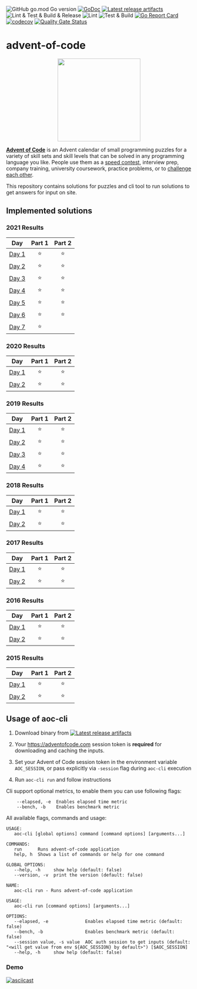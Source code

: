 
![GitHub go.mod Go version](https://img.shields.io/github/go-mod/go-version/obalunenko/advent-of-code)
[![GoDoc](https://godoc.org/github.com/obalunenko/advent-of-code?status.svg)](https://godoc.org/github.com/obalunenko/advent-of-code)
[![Latest release artifacts](https://img.shields.io/github/v/release/obalunenko/advent-of-code)](https://github.com/obalunenko/advent-of-code/releases/latest)
![Lint & Test & Build & Release](https://github.com/obalunenko/advent-of-code/workflows/Lint%20&%20Test%20&%20Build%20&%20Release/badge.svg)
![Lint](https://github.com/obalunenko/advent-of-code/workflows/Lint/badge.svg)
![Test & Build](https://github.com/obalunenko/advent-of-code/workflows/Test%20&%20Build/badge.svg)
[![Go Report Card](https://goreportcard.com/badge/github.com/obalunenko/advent-of-code)](https://goreportcard.com/report/github.com/obalunenko/advent-of-code)
[![codecov](https://codecov.io/gh/obalunenko/advent-of-code/branch/master/graph/badge.svg)](https://codecov.io/gh/obalunenko/advent-of-code)
[![Quality Gate Status](https://sonarcloud.io/api/project_badges/measure?project=obalunenko_advent-of-code&metric=alert_status)](https://sonarcloud.io/dashboard?id=obalunenko_advent-of-code)



# advent-of-code
<p align="center">
    <img src="https://user-images.githubusercontent.com/16360374/49324718-7954f100-f4e8-11e8-8ef6-1b701afc504f.png" width="225"/>
</p>  


[**Advent of Code**](http://adventofcode.com/) is an Advent calendar of small programming puzzles for a 
variety of skill sets and skill levels that can be solved in any programming language you like. 
People use them as a [speed contest](https://adventofcode.com/2019/leaderboard), interview prep, company training, 
university coursework, practice problems, 
or to [challenge each other](https://www.reddit.com/r/adventofcode/search?q=flair%3Aupping&restrict_sr=on).

This repository contains solutions for puzzles and cli tool to run solutions to get answers for input on site.

## Implemented solutions

<!--- advent_readme_stars table [2021] --->
### 2021 Results

| Day | Part 1 | Part 2 |
| :---: | :---: | :---: |
| [Day 1](https://adventofcode.com/2021/day/1) | ⭐ | ⭐ |
| [Day 2](https://adventofcode.com/2021/day/2) | ⭐ | ⭐ |
| [Day 3](https://adventofcode.com/2021/day/3) | ⭐ | ⭐ |
| [Day 4](https://adventofcode.com/2021/day/4) | ⭐ | ⭐ |
| [Day 5](https://adventofcode.com/2021/day/5) | ⭐ | ⭐ |
| [Day 6](https://adventofcode.com/2021/day/6) | ⭐ | ⭐ |
| [Day 7](https://adventofcode.com/2021/day/7) | ⭐ |   |
<!--- advent_readme_stars table [2021] --->

<!--- advent_readme_stars table [2020] --->
### 2020 Results

| Day | Part 1 | Part 2 |
| :---: | :---: | :---: |
| [Day 1](https://adventofcode.com/2020/day/1) | ⭐ | ⭐ |
| [Day 2](https://adventofcode.com/2020/day/2) | ⭐ | ⭐ |
<!--- advent_readme_stars table [2020] --->

<!--- advent_readme_stars table [2019] --->
### 2019 Results

| Day | Part 1 | Part 2 |
| :---: | :---: | :---: |
| [Day 1](https://adventofcode.com/2019/day/1) | ⭐ | ⭐ |
| [Day 2](https://adventofcode.com/2019/day/2) | ⭐ | ⭐ |
| [Day 3](https://adventofcode.com/2019/day/3) | ⭐ | ⭐ |
| [Day 4](https://adventofcode.com/2019/day/4) | ⭐ | ⭐ |
<!--- advent_readme_stars table [2019] --->

<!--- advent_readme_stars table [2018] --->
### 2018 Results

| Day | Part 1 | Part 2 |
| :---: | :---: | :---: |
| [Day 1](https://adventofcode.com/2018/day/1) | ⭐ | ⭐ |
| [Day 2](https://adventofcode.com/2018/day/2) | ⭐ | ⭐ |
<!--- advent_readme_stars table [2018] --->

<!--- advent_readme_stars table [2017] --->
### 2017 Results

| Day | Part 1 | Part 2 |
| :---: | :---: | :---: |
| [Day 1](https://adventofcode.com/2017/day/1) | ⭐ | ⭐ |
| [Day 2](https://adventofcode.com/2017/day/2) | ⭐ | ⭐ |
<!--- advent_readme_stars table [2017] --->

<!--- advent_readme_stars table [2016] --->
### 2016 Results

| Day | Part 1 | Part 2 |
| :---: | :---: | :---: |
| [Day 1](https://adventofcode.com/2016/day/1) | ⭐ | ⭐ |
| [Day 2](https://adventofcode.com/2016/day/2) | ⭐ | ⭐ |
<!--- advent_readme_stars table [2016] --->

<!--- advent_readme_stars table [2015] --->
### 2015 Results

| Day | Part 1 | Part 2 |
| :---: | :---: | :---: |
| [Day 1](https://adventofcode.com/2015/day/1) | ⭐ | ⭐ |
| [Day 2](https://adventofcode.com/2015/day/2) | ⭐ | ⭐ |
<!--- advent_readme_stars table [2015] --->

## Usage of aoc-cli

1. Download binary from [![Latest release artifacts](https://img.shields.io/badge/artifacts-download-blue.svg)](https://github.com/obalunenko/advent-of-code/releases/latest)
2. Your https://adventofcode.com session token is **required** for downloading and caching the inputs.

2. Set your Advent of Code session token in the environment variable `AOC_SESSION`, or pass explicitly via `-session` flag during `aoc-cli` execution

3. Run `aoc-cli run` and follow instructions

Cli support optional metrics, to enable them you can use following flags:

```text
    --elapsed, -e  Enables elapsed time metric
    --bench, -b    Enables benchmark metric
```

All available flags, commands and usage:

```text
USAGE:
   aoc-cli [global options] command [command options] [arguments...]
   
COMMANDS:
   run      Runs advent-of-code application
   help, h  Shows a list of commands or help for one command

GLOBAL OPTIONS:
   --help, -h     show help (default: false)
   --version, -v  print the version (default: false)
   
NAME:
   aoc-cli run - Runs advent-of-code application

USAGE:
   aoc-cli run [command options] [arguments...]

OPTIONS:
   --elapsed, -e              Enables elapsed time metric (default: false)
   --bench, -b                Enables benchmark metric (default: false)
   --session value, -s value  AOC auth session to get inputs (default: "<will get value from env ${AOC_SESSION} by default>") [$AOC_SESSION]
   --help, -h     show help (default: false)
```


### Demo

[![asciicast](https://asciinema.org/a/9UFklCUVZTQHCRsHD2vybTlMb.svg)](https://asciinema.org/a/9UFklCUVZTQHCRsHD2vybTlMb)
